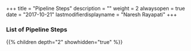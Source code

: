 +++
title = "Pipeline Steps"
description = ""
weight = 2
alwaysopen = true
date = "2017-10-21"
lastmodifierdisplayname = "Naresh Rayapati"
+++

### List of Pipeline Steps

{{% children depth="2" showhidden="true" %}}
